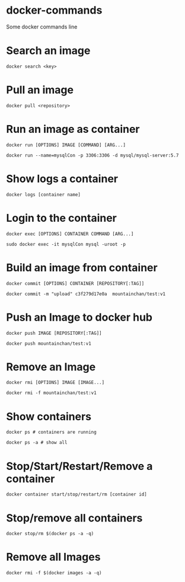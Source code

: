 # docker-commands
Some docker commands line 

# Search an image 
```
docker search <key>
```

# Pull an image
```
docker pull <repository>
```

# Run an image as container
```
docker run [OPTIONS] IMAGE [COMMAND] [ARG...]

docker run --name=mysqlCon -p 3306:3306 -d mysql/mysql-server:5.7
```

# Show logs a container
```
docker logs [container name]
```

# Login to the container
```
docker exec [OPTIONS] CONTAINER COMMAND [ARG...]

sudo docker exec -it mysqlCon mysql -uroot -p
```

# Build an image from container
```
docker commit [OPTIONS] CONTAINER [REPOSITORY[:TAG]]

docker commit -m "upload" c3f279d17e0a  mountainchan/test:v1
```

# Push an Image to docker hub
```
docker push IMAGE [REPOSITORY[:TAG]]

docker push mountainchan/test:v1
```

# Remove an Image
```
docker rmi [OPTIONS] IMAGE [IMAGE...]

docker rmi -f mountainchan/test:v1
```

# Show containers
```
docker ps # containers are running

docker ps -a # show all
```

# Stop/Start/Restart/Remove a container
```
docker container start/stop/restart/rm [container id]
```

# Stop/remove all containers
```
docker stop/rm $(docker ps -a -q)
```

# Remove all Images
```
docker rmi -f $(docker images -a -q)
```
